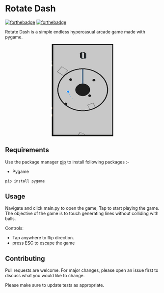 # Rotate Dash

[![forthebadge](https://forthebadge.com/images/badges/built-with-swag.svg)](https://forthebadge.com)
[![forthebadge](https://forthebadge.com/images/badges/made-with-python.svg)](https://forthebadge.com)

Rotate Dash is a simple endless hypercasual arcade game made with pygame.

<p align='center'>
	<img src='app.png' width=200 height=300>
</p>

## Requirements

Use the package manager [pip](https://pip.pypa.io/en/stable/) to install following packages :-
* Pygame

```bash
pip install pygame
```

## Usage

Navigate and click main.py to open the game, Tap to start playing the game. The objective of the game is to touch generating lines without colliding with balls.

Controls:
* Tap anywhere to flip direction.
* press ESC to escape the game

## Contributing

Pull requests are welcome. For major changes, please open an issue first to discuss what you would like to change.

Please make sure to update tests as appropriate.